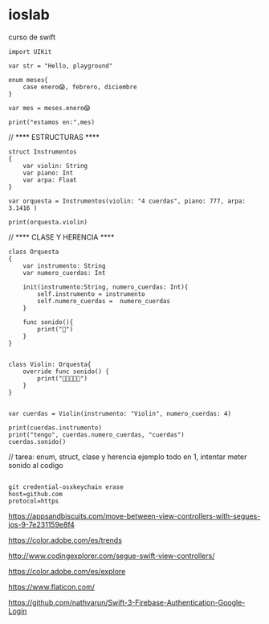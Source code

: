 # ioslab
curso de swift


```
import UIKit

var str = "Hello, playground"

enum meses{
    case enero😱, febrero, diciembre
}

var mes = meses.enero😱

print("estamos en:",mes)
```




// **** ESTRUCTURAS ****

```
struct Instrumentos
{
    var violin: String
    var piano: Int
    var arpa: Float
}

var orquesta = Instrumentos(violin: "4 cuerdas", piano: 777, arpa: 3.1416 )

print(orquesta.violin)
```



// **** CLASE Y HERENCIA ****

```
class Orquesta
{
    var instrumento: String
    var numero_cuerdas: Int
    
    init(instrumento:String, numero_cuerdas: Int){
        self.instrumento = instrumento
        self.numero_cuerdas =  numero_cuerdas
    }
    
    func sonido(){
        print("🎼")
    }
}


class Violin: Orquesta{
    override func sonido() {
        print("🎻🎻🎻🎻🎻")
    }
}


var cuerdas = Violin(instrumento: "Violin", numero_cuerdas: 4)

print(cuerdas.instrumento)
print("tengo", cuerdas.numero_cuerdas, "cuerdas")
cuerdas.sonido()

```

// tarea: enum, struct, clase y herencia ejemplo todo en 1, intentar meter sonido al codigo




```

git credential-osxkeychain erase
host=github.com
protocol=https
```

https://appsandbiscuits.com/move-between-view-controllers-with-segues-ios-9-7e231159e8f4



https://color.adobe.com/es/trends


http://www.codingexplorer.com/segue-swift-view-controllers/

https://color.adobe.com/es/explore

https://www.flaticon.com/

https://github.com/nathvarun/Swift-3-Firebase-Authentication-Google-Login
